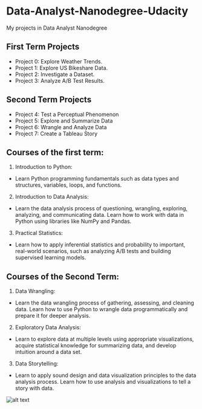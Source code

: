 # Data-Analyst-Nanodegree-Udacity
My projects in Data Analyst Nanodegree

## First Term Projects
* Project 0: Explore Weather Trends.
* Project 1: Explore US Bikeshare Data.
* Project 2: Investigate a Dataset.
* Project 3: Analyze A/B Test Results.

## Second Term Projects
* Project 4: Test a Perceptual Phenomenon
* Project 5: Explore and Summarize Data
* Project 6: Wrangle and Analyze Data
* Project 7: Create a Tableau Story


## Courses of the first term:

1. Introduction to Python:
- Learn Python programming fundamentals such as data types and structures, variables, loops, and functions.

2. Introduction to Data Analysis:
- Learn the data analysis process of questioning, wrangling, exploring, analyzing, and communicating data. Learn how to work with data in Python using libraries like NumPy and Pandas.

3. Practical Statistics:
- Learn how to apply inferential statistics and probability to important, real-world scenarios, such as analyzing A/B tests and building supervised learning models.


## Courses of the Second Term:

1. Data Wrangling:
- Learn the data wrangling process of gathering, assessing, and cleaning data. Learn how to use Python to wrangle data programmatically and prepare it for deeper analysis.

2. Exploratory Data Analysis:
- Learn to explore data at multiple levels using appropriate visualizations, acquire statistical knowledge for summarizing data, and develop intuition around a data set.

3. Data Storytelling:
- Learn to apply sound design and data visualization principles to the data analysis process. Learn how to use analysis and visualizations to tell a story with data.

![alt text](https://github.com/asmaa-ali2016/Udacity-Data-Analyst-Nanodegree/blob/master/Certificate.png)
